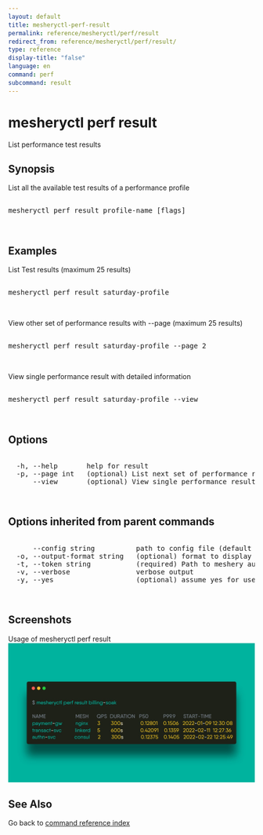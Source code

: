 ```yaml
---
layout: default
title: mesheryctl-perf-result
permalink: reference/mesheryctl/perf/result
redirect_from: reference/mesheryctl/perf/result/
type: reference
display-title: "false"
language: en
command: perf
subcommand: result
---
```


# mesheryctl perf result

List performance test results

## Synopsis

List all the available test results of a performance profile

<pre class='codeblock-pre'>
<div class='codeblock'>
mesheryctl perf result profile-name [flags]

</div>
</pre> 

## Examples

List Test results (maximum 25 results)
<pre class='codeblock-pre'>
<div class='codeblock'>
mesheryctl perf result saturday-profile

</div>
</pre> 

View other set of performance results with --page (maximum 25 results)
<pre class='codeblock-pre'>
<div class='codeblock'>
mesheryctl perf result saturday-profile --page 2

</div>
</pre> 

View single performance result with detailed information
<pre class='codeblock-pre'>
<div class='codeblock'>
mesheryctl perf result saturday-profile --view

</div>
</pre> 

## Options

<pre class='codeblock-pre'>
<div class='codeblock'>
  -h, --help       help for result
  -p, --page int   (optional) List next set of performance results with --page (default = 1) (default 1)
      --view       (optional) View single performance results with more info

</div>
</pre>

## Options inherited from parent commands

<pre class='codeblock-pre'>
<div class='codeblock'>
      --config string          path to config file (default "/home/admin-pc/.meshery/config.yaml")
  -o, --output-format string   (optional) format to display in [json|yaml]
  -t, --token string           (required) Path to meshery auth config
  -v, --verbose                verbose output
  -y, --yes                    (optional) assume yes for user interactive prompts.

</div>
</pre>

## Screenshots

Usage of mesheryctl perf result
![perf-result-usage](../../../../docs/assets/img/mesheryctl/perf-result.png)

## See Also

Go back to [command reference index](/reference/mesheryctl/) 
